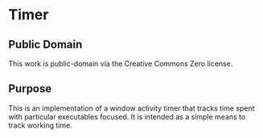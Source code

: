 # Timer

## Public Domain

This work is public-domain via the Creative Commons Zero license.

## Purpose

This is an implementation of a window activity timer that tracks time spent with particular executables focused. It is intended as a simple means to track working time.
